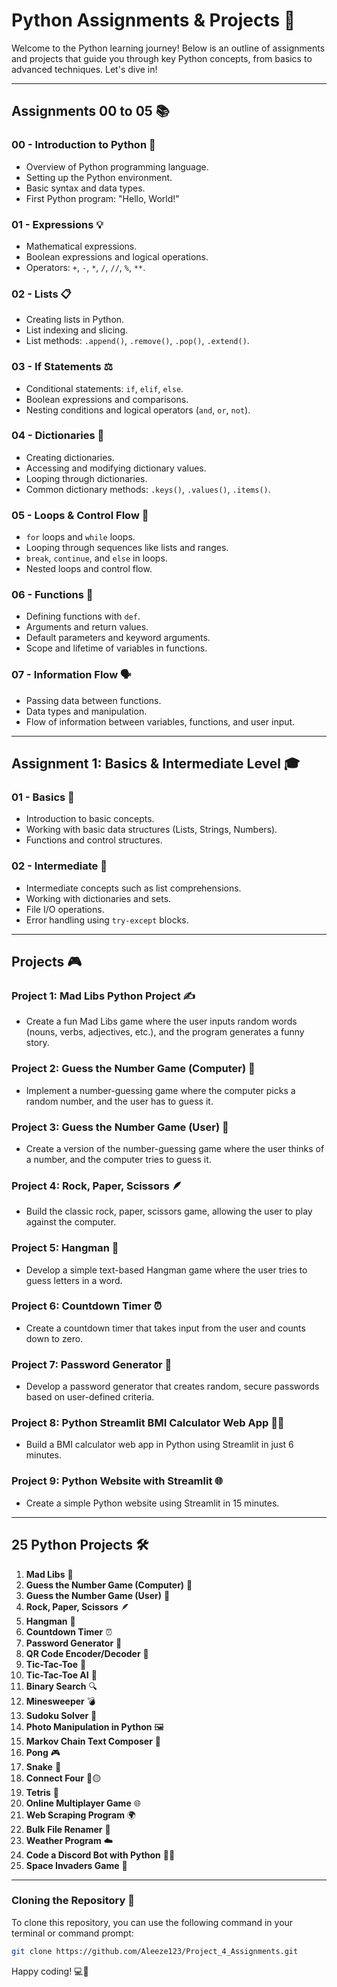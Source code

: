 
# Python Assignments & Projects 🚀

Welcome to the Python learning journey! Below is an outline of assignments and projects that guide you through key Python concepts, from basics to advanced techniques. Let's dive in!

---

## Assignments 00 to 05 📚

### 00 - Introduction to Python 🐍
- Overview of Python programming language.
- Setting up the Python environment.
- Basic syntax and data types.
- First Python program: "Hello, World!"

### 01 - Expressions 💡
- Mathematical expressions.
- Boolean expressions and logical operations.
- Operators: `+`, `-`, `*`, `/`, `//`, `%`, `**`.

### 02 - Lists 📋
- Creating lists in Python.
- List indexing and slicing.
- List methods: `.append()`, `.remove()`, `.pop()`, `.extend()`.

### 03 - If Statements ⚖️
- Conditional statements: `if`, `elif`, `else`.
- Boolean expressions and comparisons.
- Nesting conditions and logical operators (`and`, `or`, `not`).

### 04 - Dictionaries 📖
- Creating dictionaries.
- Accessing and modifying dictionary values.
- Looping through dictionaries.
- Common dictionary methods: `.keys()`, `.values()`, `.items()`.

### 05 - Loops & Control Flow 🔄
- `for` loops and `while` loops.
- Looping through sequences like lists and ranges.
- `break`, `continue`, and `else` in loops.
- Nested loops and control flow.

### 06 - Functions 🔧
- Defining functions with `def`.
- Arguments and return values.
- Default parameters and keyword arguments.
- Scope and lifetime of variables in functions.

### 07 - Information Flow 🗣️
- Passing data between functions.
- Data types and manipulation.
- Flow of information between variables, functions, and user input.

---

## Assignment 1: Basics & Intermediate Level 🎓

### 01 - Basics 🏁
- Introduction to basic concepts.
- Working with basic data structures (Lists, Strings, Numbers).
- Functions and control structures.

### 02 - Intermediate 💼
- Intermediate concepts such as list comprehensions.
- Working with dictionaries and sets.
- File I/O operations.
- Error handling using `try-except` blocks.

---

## Projects 🎮

### Project 1: Mad Libs Python Project ✍️
- Create a fun Mad Libs game where the user inputs random words (nouns, verbs, adjectives, etc.), and the program generates a funny story.

### Project 2: Guess the Number Game (Computer) 🎲
- Implement a number-guessing game where the computer picks a random number, and the user has to guess it.

### Project 3: Guess the Number Game (User) 👤
- Create a version of the number-guessing game where the user thinks of a number, and the computer tries to guess it.

### Project 4: Rock, Paper, Scissors 🪶
- Build the classic rock, paper, scissors game, allowing the user to play against the computer.

### Project 5: Hangman 🖤
- Develop a simple text-based Hangman game where the user tries to guess letters in a word.

### Project 6: Countdown Timer ⏰
- Create a countdown timer that takes input from the user and counts down to zero.

### Project 7: Password Generator 🔐
- Develop a password generator that creates random, secure passwords based on user-defined criteria.

### Project 8: Python Streamlit BMI Calculator Web App 🏋️‍♂️
- Build a BMI calculator web app in Python using Streamlit in just 6 minutes.

### Project 9: Python Website with Streamlit 🌐
- Create a simple Python website using Streamlit in 15 minutes.

---

## 25 Python Projects 🛠️

1. **Mad Libs** 📖
2. **Guess the Number Game (Computer)** 🎲
3. **Guess the Number Game (User)** 👤
4. **Rock, Paper, Scissors** 🪶
5. **Hangman** 🖤
6. **Countdown Timer** ⏰
7. **Password Generator** 🔐
8. **QR Code Encoder/Decoder** 📱
9. **Tic-Tac-Toe** 🧩
10. **Tic-Tac-Toe AI** 🤖
11. **Binary Search** 🔍
12. **Minesweeper** 💣
13. **Sudoku Solver** 🧠
14. **Photo Manipulation in Python** 🖼️
15. **Markov Chain Text Composer** 📝
16. **Pong** 🎮
17. **Snake** 🐍
18. **Connect Four** 🔴🟡
19. **Tetris** 🔲
20. **Online Multiplayer Game** 🌐
21. **Web Scraping Program** 🌍
22. **Bulk File Renamer** 📁
23. **Weather Program** ☁️
24. **Code a Discord Bot with Python** 🤖💬
25. **Space Invaders Game** 👾

---

### Cloning the Repository 🤖

To clone this repository, you can use the following command in your terminal or command prompt:

```bash
git clone https://github.com/Aleeze123/Project_4_Assignments.git
````

Happy coding! 💻🚀

